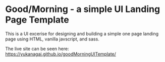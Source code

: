 # Good/Morning - a simple UI Landing Page Template

This is a UI excerise for designing and building a simple one page landing page using HTML, vanilla javscript, and sass.

The live site can be seen here: https://yukanagai.github.io/goodMorningUITemplate/
